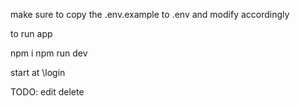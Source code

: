 make sure to copy the .env.example to .env and modify accordingly

to run app

npm i
npm run dev

start at \login


TODO:
edit
delete